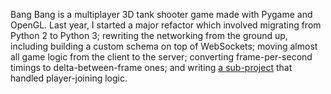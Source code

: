 Bang Bang is a multiplayer 3D tank shooter game made with Pygame and OpenGL.
Last year, I started a major refactor which involved migrating from Python 2 to
Python 3; rewriting the networking from the ground up, including building a
custom schema on top of WebSockets; moving almost all game logic from the
client to the server; converting frame-per-second timings to
delta-between-frame ones; and writing [a
sub-project](https://github.com/byronsharman/playground) that handled
player-joining logic.
